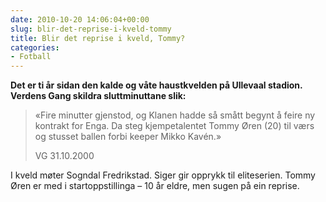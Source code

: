 ```yaml
---
date: 2010-10-20 14:06:04+00:00
slug: blir-det-reprise-i-kveld-tommy
title: Blir det reprise i kveld, Tommy?
categories:
- Fotball
---
```


**Det er ti år sidan den kalde og våte haustkvelden på Ullevaal stadion. Verdens Gang skildra sluttminuttane slik:**



<blockquote>«Fire minutter gjenstod, og Klanen hadde så smått begynt å feire ny kontrakt for Enga. Da steg kjempetalentet Tommy Øren (20) til værs og stusset ballen forbi keeper Mikko Kavén.»

<!--more-->
VG 31.10.2000</blockquote>



I kveld møter Sogndal Fredrikstad. Siger gir opprykk til eliteserien. Tommy Øren er med i startoppstillinga – 10 år eldre, men sugen på ein reprise.

